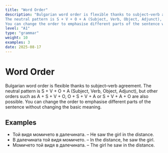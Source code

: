 ```yaml
---
title: "Word Order"
description: "Bulgarian word order is flexible thanks to subject–verb agreement.
The neutral pattern is S + V + O + A (Subject, Verb, Object, Adjunct), but other orders such as A + S + V + O, O + S + V + A or S + V + A + O are also possible.
You can change the order to emphasise different parts of the sentence without changing the basic meaning."
level: "A1"
type: "grammar"
weight: 10
examples: 3
date: 2025-08-17
---
```


# Word Order

Bulgarian word order is flexible thanks to subject–verb agreement.
The neutral pattern is S + V + O + A (Subject, Verb, Object, Adjunct), but other orders such as A + S + V + O, O + S + V + A or S + V + A + O are also possible.
You can change the order to emphasise different parts of the sentence without changing the basic meaning.

## Examples

- Той видя момичето в далечината. – He saw the girl in the distance.
- В далечината той видя момичето. – In the distance, he saw the girl.
- Момичето той видя в далечината. – The girl he saw in the distance.

